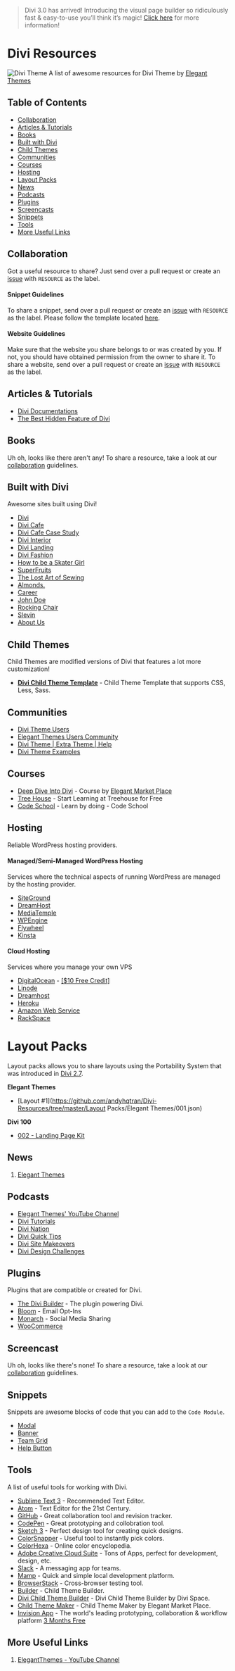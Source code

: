 > Divi 3.0 has arrived! Introducing the visual page builder so ridiculously fast & easy-to-use you’ll think it’s magic! [Click here](https://www.elegantthemes.com/blog/theme-releases/divi-3) for more information!

# Divi Resources
![Divi Theme](Preview.jpg)
A list of awesome resources for Divi Theme by [Elegant Themes](https://elegantthemes.com/)

## Table of Contents
- [Collaboration](#collaboration)
- [Articles & Tutorials](#articles--tutorials)
- [Books](#books)
- [Built with Divi](#built-with-divi)
- [Child Themes](#child-themes)
- [Communities](#communities)
- [Courses](#courses)
- [Hosting](#hosting)
- [Layout Packs](#layout-packs)
- [News](#news)
- [Podcasts](#podcasts)
- [Plugins](#plugins)
- [Screencasts](#screencasts)
- [Snippets](#snippets)
- [Tools](#tools)
- [More Useful Links](#more-useful-links)

## Collaboration
Got a useful resource to share? Just send over a pull request or create an [issue](https://github.com/andyhqtran/Divi-Resources/issues) with `RESOURCE` as the label.

#### Snippet Guidelines
To share a snippet, send over a pull request or create an [issue](https://github.com/andyhqtran/Divi-Resources/issues) with `RESOURCE` as the label. Please follow the template located [here](https://github.com/andyhqtran/Divi-Resources/tree/master/Snippets/Template).

#### Website Guidelines
Make sure that the website you share belongs to or was created by you. If not, you should have obtained permission from the owner to share it. To share a website, send over a pull request or create an [issue](https://github.com/andyhqtran/Divi-Resources/issues) with `RESOURCE` as the label.

## Articles & Tutorials
- [Divi Documentations](http://www.elegantthemes.com/gallery/divi/documentation/)
- [The Best Hidden Feature of Divi](https://medium.com/@helloandytran/the-best-hidden-feature-of-divi-59c3a3449a29#.jgn50nh2k)

## Books
Uh oh, looks like there aren't any! To share a resource, take a look at our [collaboration](#collaboration) guidelines.

## Built with Divi
Awesome sites built using Divi!

- [Divi](http://www.elegantthemes.com/preview/Divi/)
- [Divi Cafe](http://elegantthemes.com/preview/Divi/cafe/)
- [Divi Cafe Case Study](http://elegantthemes.com/preview/Divi/agency/project/divi-cafe-case-study/)
- [Divi Interior](http://elegantthemes.com/preview/Divi/interior/)
- [Divi Landing](http://elegantthemes.com/preview/Divi/landing/)
- [Divi Fashion](http://elegantthemes.com/preview/Divi/fashion/)
- [How to be a Skater Girl](http://elegantthemes.com/preview/Divi-Builder/how-to-be-a-skater-girl/)
- [SuperFruits](http://elegantthemes.com/preview/Divi-Builder/superfruits/)
- [The Lost Art of Sewing](http://elegantthemes.com/preview/Divi-Builder/sewing/)
- [Almonds.](http://elegantthemes.com/preview/Divi-Builder/almonds/)
- [Career](http://elegantthemes.com/preview/Divi-Builder/career/)
- [John Doe](http://elegantthemes.com/preview/Divi-Builder/john-doe/)
- [Rocking Chair](http://elegantthemes.com/preview/Divi-Builder/rocking-chair/)
- [Slevin](http://elegantthemes.com/preview/Divi-Builder/slevin/)
- [About Us](http://elegantthemes.com/preview/Divi-Builder/about-us/)

## Child Themes
Child Themes are modified versions of Divi that features a lot more customization!

- [**Divi Child Theme Template**](https://github.com/elegantthemes/divi-child-theme-init) -  Child Theme Template that supports CSS, Less, Sass.

## Communities
- [Divi Theme Users](https://www.facebook.com/groups/DiviThemeUsers/)
- [Elegant Themes Users Community](https://www.facebook.com/groups/ElegantThemesUserCommunity/)
- [Divi Theme | Extra Theme | Help](https://www.facebook.com/groups/DiviHelpAndShare/)
- [Divi Theme Examples](https://www.facebook.com/groups/divithemeexamples/)

## Courses
- [Deep Dive Into Divi](http://www.elegantmarketplace.net/course/deep-dive-into-divi/) - Course by [Elegant Market Place](https://elegantmarketplace.com/)
- [Tree House](https://teamtreehouse.com/) - Start Learning at Treehouse for Free
- [Code School](https://www.codeschool.com/) - Learn by doing - Code School

## Hosting
Reliable WordPress hosting providers.

#### Managed/Semi-Managed WordPress Hosting
Services where the technical aspects of running WordPress are managed by the hosting provider.

- [SiteGround](https://www.siteground.com/wordpress-hosting.htm)
- [DreamHost](https://www.dreamhost.com/wordpress)
- [MediaTemple](https://mediatemple.net/webhosting/wordpress/)
- [WPEngine](https://wpengine.com/)
- [Flywheel](https://getflywheel.com/)
- [Kinsta](https://kinsta.com/)

#### Cloud Hosting
Services where you manage your own VPS
- [DigitalOcean](https://www.digitalocean.com/) - [[$10 Free Credit]](https://m.do.co/c/440d50292a32)
- [Linode](https://www.linode.com/?r=1caf0505d5b6116dd729541772bc0d0e9cd34f6c)
- [Dreamhost](https://www.dreamhost.com/cloud/computing/)
- [Heroku](https://www.heroku.com/)
- [Amazon Web Service](https://aws.amazon.com/)
- [RackSpace](https://www.rackspace.com/cloud/)

# Layout Packs
Layout packs allows you to share layouts using the Portability System that was introduced in [Divi 2.7](https://www.elegantthemes.com/blog/theme-releases/divi-2-7).

**Elegant Themes**

- [Layout #1](https://github.com/andyhqtran/Divi-Resources/tree/master/Layout Packs/Elegant Themes/001.json)

**Divi 100**
- [002 - Landing Page Kit](https://github.com/andyhqtran/Divi-Resources/tree/master/Divi%20100/Layout%20Packs/002%20-%20Landing%20Page%20Kit)

## News
1. [Elegant Themes](http://www.elegantthemes.com/blog/)

## Podcasts
- [Elegant Themes' YouTube Channel](https://www.youtube.com/channel/UCuasRuWliU48RwnKXf9GesA)
- [Divi Tutorials](https://www.youtube.com/watch?v=wjdom9CYR70&list=PLF17V-5878mVl3PndEVWiiktdNO4UKs9z)
- [Divi Nation](https://www.youtube.com/watch?v=hCXGBYHue8U&list=PLF17V-5878mXGiOK0Pfi7aB6ytCh6BF7o)
- [Divi Quick Tips](https://www.youtube.com/watch?v=ze3qjVr8PbU&list=PLF17V-5878mWVOcXf16DqIwStUtMS53ef)
- [Divi Site Makeovers](https://www.youtube.com/watch?v=EDJ0X-xi6LY&list=PLF17V-5878mVRguY9Qdt-Vwy2ghY3rx_v)
- [Divi Design Challenges](https://www.youtube.com/watch?v=4-_T2aPctxs&list=PLF17V-5878mWHRh7x1SsePNV-BkmFR0cS)

## Plugins
Plugins that are compatible or created for Divi.

- [The Divi Builder](http://www.elegantthemes.com/plugins/divi-builder/) - The plugin powering Divi.
- [Bloom](http://cdn.elegantthemes.com/images/bloom_plugin_main_image.png) - Email Opt-Ins
- [Monarch](http://www.elegantthemes.com/plugins/monarch/) - Social Media Sharing
- [WooCommerce](https://www.woothemes.com/woocommerce/)

## Screencast
Uh oh, looks like there's none! To share a resource, take a look at our [collaboration](#collaboration) guidelines.

## Snippets
Snippets are awesome blocks of code that you can add to the `Code Module`.

- [Modal](https://github.com/andyhqtran/Divi-Resources/tree/master/Snippets/Modal)
- [Banner](https://github.com/andyhqtran/Divi-Resources/tree/master/Snippets/Banner)
- [Team Grid](https://github.com/andyhqtran/Divi-Resources/tree/master/Snippets/Team%20Grid)
- [Help Button](https://github.com/andyhqtran/Divi-Resources/tree/master/Snippets/Help%20Button)

## Tools
A list of useful tools for working with Divi.

- [Sublime Text 3](http://www.sublimetext.com/3) - Recommended Text Editor.
- [Atom](https://atom.io/) - Text Editor for the 21st Century.
- [GitHub](http://github.com) - Great collaboration tool and revision tracker.
- [CodePen](https://codepen.io) - Great prototyping and collobration tool.
- [Sketch 3](https://www.sketchapp.com/) - Perfect design tool for creating quick designs.
- [ColorSnapper](http://colorsnapper.com/) - Useful tool to instantly pick colors.
- [ColorHexa](http://www.colorhexa.com/) - Online color encyclopedia.
- [Adobe Creative Cloud Suite](http://www.adobe.com/creativecloud.html) - Tons of Apps, perfect for development, design, etc.
- [Slack](https://slack.com/) - A messaging app for teams.
- [Mamp](https://www.mamp.info/en/) - Quick and simple local development platform.
- [BrowserStack](https://www.browserstack.com) - Cross-browser testing tool.
- [Builder](https://github.com/andyhqtran/Builder) - Child Theme Builder.
- [Divi Child Theme Builder](https://divi.space/divi-child-theme-builder/) - Divi Child Theme Builder by Divi Space.
- [Child Theme Maker](https://elegantmarketplace.com/child-theme-maker/) - Child Theme Maker by Elegant Market Place.
- [Invision App](https://invisionapp.com) - The world's leading prototyping, collaboration & workflow platform [3 Months Free](http://www.invisionapp.com/redeem/s/25194230)

## More Useful Links
1. [ElegantThemes - YouTube Channel](https://www.youtube.com/channel/UCuasRuWliU48RwnKXf9GesA)
